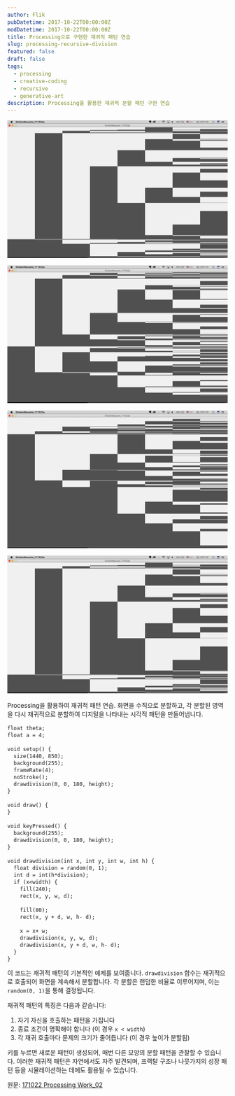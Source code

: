 ```yaml
---
author: Flik
pubDatetime: 2017-10-22T00:00:00Z
modDatetime: 2017-10-22T00:00:00Z
title: Processing으로 구현한 재귀적 패턴 연습
slug: processing-recursive-division
featured: false
draft: false
tags:
  - processing
  - creative-coding
  - recursive
  - generative-art
description: Processing을 활용한 재귀적 분할 패턴 구현 연습
---
```


![스크린샷](2025-06-05-01-30-09.webp)

![스크린샷](2025-06-05-01-30-18.webp)

![스크린샷](2025-06-05-01-30-27.webp)

![스크린샷](2025-06-05-01-30-36.webp)

Processing을 활용하여 재귀적 패턴 연습.
화면을 수직으로 분할하고, 각 분할된 영역을 다시 재귀적으로 분할하여 디지털을 나타내는 시각적 패턴을 만들어냅니다.

```processing
float theta;
float a = 4;

void setup() {
  size(1440, 850);
  background(255);
  frameRate(4);
  noStroke();
  drawdivision(0, 0, 180, height);
}

void draw() {
}

void keyPressed() {
  background(255);
  drawdivision(0, 0, 180, height);
}

void drawdivision(int x, int y, int w, int h) {
  float division = random(0, 1);
  int d = int(h*division);
  if (x<width) {
    fill(240);
    rect(x, y, w, d);

    fill(80);
    rect(x, y + d, w, h- d);

    x = x+ w;
    drawdivision(x, y, w, d);
    drawdivision(x, y + d, w, h- d);
  }
}
```

이 코드는 재귀적 패턴의 기본적인 예제를 보여줍니다. `drawdivision` 함수는 재귀적으로 호출되어 화면을 계속해서 분할합니다. 각 분할은 랜덤한 비율로 이루어지며, 이는 `random(0, 1)`을 통해 결정됩니다.

재귀적 패턴의 특징은 다음과 같습니다:

1. 자기 자신을 호출하는 패턴을 가집니다
2. 종료 조건이 명확해야 합니다 (이 경우 `x < width`)
3. 각 재귀 호출마다 문제의 크기가 줄어듭니다 (이 경우 높이가 분할됨)

키를 누르면 새로운 패턴이 생성되어, 매번 다른 모양의 분할 패턴을 관찰할 수 있습니다. 이러한 재귀적 패턴은 자연에서도 자주 발견되며, 프랙탈 구조나 나뭇가지의 성장 패턴 등을 시뮬레이션하는 데에도 활용될 수 있습니다.

원문: [171022 Processing Work_02](https://randomflik.blogspot.com/2017/10/171022-processing-work02.html)
